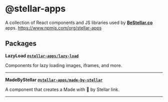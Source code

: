 # @stellar-apps

A collection of React components and JS libraries used by [**BeStellar.co**](https://BeStellar.co) apps.
https://www.npmjs.com/org/stellar-apps

## Packages

**LazyLoad** [**`@stellar-apps/lazy-load`**](./packages/lazy-load)

Components for lazy loading images, iframes, and more.

______

**MadeByStellar** [**`@stellar-apps/made-by-stellar`**](./packages/made-by-stellar)

A component that creates a Made with 🚀 by Stellar link.

______